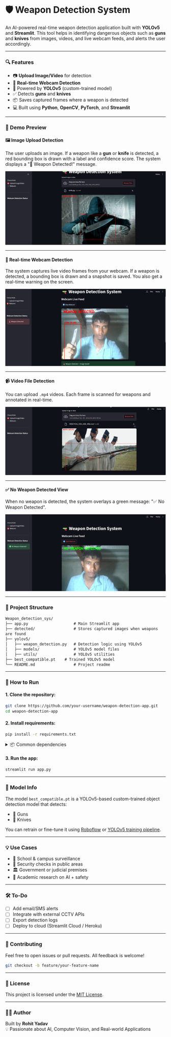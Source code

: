 # 🛡️ Weapon Detection System

An AI-powered real-time weapon detection application built with **YOLOv5** and **Streamlit**. This tool helps in identifying dangerous objects such as **guns** and **knives** from images, videos, and live webcam feeds, and alerts the user accordingly.

---

### 🔍 Features

- 📷 **Upload Image/Video** for detection  
- 🎥 **Real-time Webcam Detection**  
- 🧠 Powered by **YOLOv5** (custom-trained model)  
- ✅ Detects **guns** and **knives**  
- 📦 Saves captured frames where a weapon is detected  
- 💻 Built using **Python**, **OpenCV**, **PyTorch**, and **Streamlit**

---

### 📸 Demo Preview

#### 🖼️ Image Upload Detection
The user uploads an image. If a weapon like a **gun** or **knife** is detected, a red bounding box is drawn with a label and confidence score. The system displays a "🚨 Weapon Detected!" message.

![upload](demo/upload_detection.png)

---

#### 🎥 Real-time Webcam Detection
The system captures live video frames from your webcam. If a weapon is detected, a bounding box is drawn and a snapshot is saved. You also get a real-time warning on the screen.

![webcam](demo/webcam_detection.png)

---

#### 📹 Video File Detection
You can upload `.mp4` videos. Each frame is scanned for weapons and annotated in real-time.

![video](demo/video_detection.png)

---

#### ✅ No Weapon Detected View
When no weapon is detected, the system overlays a green message: "✅ No Weapon Detected".

![no weapon](demo/no_weapon.png)

---

### 📁 Project Structure

```
Weapon_detection_sys/
├── app.py                    # Main Streamlit app
├── detected/                 # Stores captured images when weapons are found
├── yolov5/
│   ├── weapon_detection.py   # Detection logic using YOLOv5
│   ├── models/               # YOLOv5 model files
│   ├── utils/                # YOLOv5 utilities
├── best_compatible.pt    # Trained YOLOv5 model  
└── README.md                 # Project readme
```

---

### 🚀 How to Run

#### 1. Clone the repository:
```bash
git clone https://github.com/your-username/weapon-detection-app.git
cd weapon-detection-app
```

#### 2. Install requirements:
```bash
pip install -r requirements.txt
```

<details>
<summary>📦 Common dependencies</summary>

```txt
streamlit
opencv-python
torch
numpy
Pillow
```
</details>

#### 3. Run the app:
```bash
streamlit run app.py
```

---

### 📂 Model Info

The model `best_compatible.pt` is a YOLOv5-based custom-trained object detection model that detects:

- 🔫 Guns  
- 🔪 Knives  

You can retrain or fine-tune it using [Roboflow](https://roboflow.com/) or [YOLOv5 training pipeline](https://github.com/ultralytics/yolov5/wiki/Train-Custom-Data).

---

### 💡 Use Cases

- 🏫 School & campus surveillance  
- 🛂 Security checks in public areas  
- 🏛️ Government or judicial premises  
- 🧪 Academic research on AI + safety

---

### 🛠️ To-Do

- [ ] Add email/SMS alerts  
- [ ] Integrate with external CCTV APIs  
- [ ] Export detection logs  
- [ ] Deploy to cloud (Streamlit Cloud / Heroku)

---

### 🤝 Contributing

Feel free to open issues or pull requests. All feedback is welcome!

```bash
git checkout -b feature/your-feature-name
```

---

### 📃 License

This project is licensed under the [MIT License](LICENSE).

---

### 👨‍💻 Author

Built by **Rohit Yadav**  
💡 Passionate about AI, Computer Vision, and Real-world Applications
